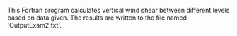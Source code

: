 This Fortran program calculates vertical wind shear between different levels based on data given. The results are written to the file named 'OutputExam2.txt'.
